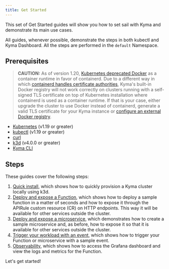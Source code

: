 ```yaml
---
title: Get Started
---
```


This set of Get Started guides will show you how to set sail with Kyma and demonstrate its main use cases.

All guides, whenever possible, demonstrate the steps in both kubectl and Kyma Dashboard.
All the steps are performed in the `default` Namespace.

## Prerequisites

>**CAUTION:** As of version 1.20, [Kubernetes deprecated Docker](https://kubernetes.io/blog/2020/12/02/dont-panic-kubernetes-and-docker/) as a container runtime in favor of containerd. Due to a different way in which [containerd handles certificate authorities](https://github.com/containerd/containerd/issues/3071), Kyma's built-in Docker registry will not work correctly on clusters running with a self-signed TLS certificate on top of Kubernetes installation where containerd is used as a container runtime. If that is your case, either upgrade the cluster to use Docker instead of containerd, generate a valid TLS certificate for your Kyma instance or [configure an external Docker registry](https://kyma-project.io/docs/kyma/latest/03-tutorials/00-serverless/svls-07-set-external-registry/).

- [Kubernetes](https://kubernetes.io/docs/setup/) (v1.19 or greater)
- [kubectl](https://kubernetes.io/docs/tasks/tools/install-kubectl/) (v1.19 or greater)
- [curl](https://github.com/curl/curl)
- [k3d](https://k3d.io) (v4.0.0 or greater)
- [Kyma CLI](../04-operation-guides/operations/01-install-kyma-CLI.md)

## Steps

These guides cover the following steps:

1. [Quick install](01-quick-install.md), which shows how to quickly provision a Kyma cluster locally using k3d.
2. [Deploy and expose a Function](02-deploy-expose-function.md), which shows how to deploy a sample function in a matter of seconds and how to expose it through the APIRule custom resource (CR) on HTTP endpoints. This way it will be available for other services outside the cluster.
3. [Deploy and expose a microservice](03-deploy-expose-microservice.md), which demonstrates how to create a sample microservice and, as before, how to expose it so that it is available for other services outside the cluster.
4. [Trigger your workload with an event](04-trigger-workload-with-event.md), which shows how to trigger your Function or microservice with a sample event.
5. [Observability](05-observability.md), which shows how to access the Grafana dashboard and view the logs and metrics for the Function.

Let's get started!